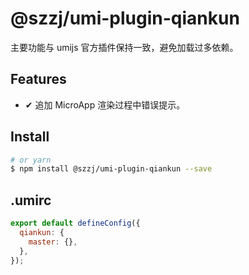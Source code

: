 # @szzj/umi-plugin-qiankun

主要功能与 umijs 官方插件保持一致，避免加载过多依赖。

## Features

- ✔︎ 追加 MicroApp 渲染过程中错误提示。

## Install

```bash
# or yarn
$ npm install @szzj/umi-plugin-qiankun --save
```

## .umirc

```js
export default defineConfig({
  qiankun: {
    master: {},
  },
});
```

